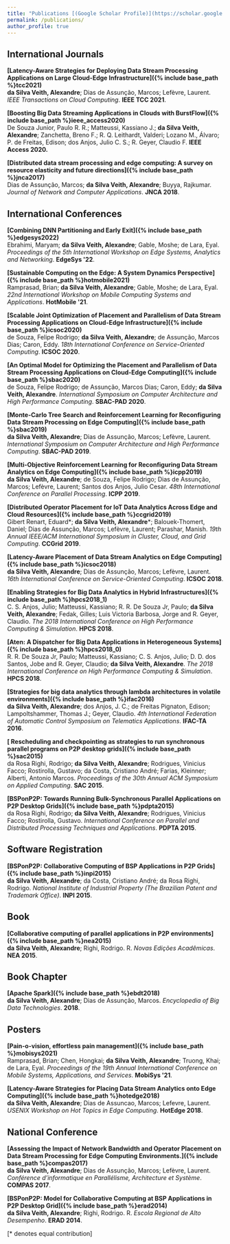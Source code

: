 ```yaml
---
title: "Publications [(Google Scholar Profile)](https://scholar.google.com/citations?user=ZrkbeCQAAAAJ&hl=en)"
permalink: /publications/
author_profile: true
---
```


## International Journals
<b>[Latency-Aware Strategies for Deploying Data Stream Processing Applications on Large Cloud-Edge Infrastructure]({% include base_path %}tcc2021)</b><br>
<b>da Silva Veith, Alexandre</b>; Dias de Assunção, Marcos; Lefèvre, Laurent. <i>IEEE Transactions on Cloud Computing</i>. <b>IEEE TCC 2021</b>.

<b>[Boosting Big Data Streaming Applications in Clouds with BurstFlow]({% include base_path %}ieee_access2020)</b><br>
De Souza Junior, Paulo R. R.; Matteussi, Kassiano J.; <b>da Silva Veith, Alexandre</b>; Zanchetta, Breno F.; R. Q. Leithardt, Valderi; Lozano M., Álvaro; P. de Freitas, Edison; dos Anjos, Julio C. S.; R. Geyer, Claudio F. <b>IEEE Access 2020.</b>

<b>[Distributed data stream processing and edge computing: A survey on resource elasticity and future directions]({% include base_path %}jnca2017)</b><br>
Dias de Assunção, Marcos; <b>da Silva Veith, Alexandre</b>; Buyya, Rajkumar. <i>Journal of Network and Computer Applications</i>. <b>JNCA 2018</b>.

## International Conferences
<b>[Combining DNN Partitioning and Early Exit]({% include base_path %}edgesys2022)</b><br>
Ebrahimi, Maryam; <b>da Silva Veith, Alexandre</b>; Gable, Moshe; de Lara, Eyal. <i>Proceedings of the 5th International Workshop on Edge Systems, Analytics and Networking</i>. <b>EdgeSys '22</b>.

<b>[Sustainable Computing on the Edge: A System Dynamics Perspective]({% include base_path %}hotmobile2021)</b><br>
Ramprasad, Brian; <b>da Silva Veith, Alexandre</b>; Gable, Moshe; de Lara, Eyal. <i>22nd International Workshop on Mobile Computing Systems and Applications</i>. <b>HotMobile '21</b>.

<b>[Scalable Joint Optimization of Placement and Parallelism of Data Stream Processing Applications on Cloud-Edge Infrastructure]({% include base_path %}icsoc2020)</b><br>
de Souza, Felipe Rodrigo; <b>da Silva Veith, Alexandre</b>; de Assunção, Marcos Dias; Caron, Eddy. <i>18th International Conference on Service-Oriented Computing</i>. <b>ICSOC 2020</b>.

<b>[An Optimal Model for Optimizing the Placement and Parallelism of Data Stream Processing Applications on Cloud-Edge Computing]({% include base_path %}sbac2020)</b><br>
de Souza, Felipe Rodrigo; de Assunção, Marcos Dias; Caron, Eddy; <b>da Silva Veith, Alexandre</b>. <i>International Symposium on Computer Architecture and High Performance Computing</i>. <b>SBAC-PAD 2020</b>.

<b>[Monte-Carlo Tree Search and Reinforcement Learning for Reconfiguring Data Stream Processing on Edge Computing]({% include base_path %}sbac2019)</b><br>
<b>da Silva Veith, Alexandre</b>; Dias de Assunção, Marcos; Lefèvre, Laurent. <i>International Symposium on Computer Architecture and High Performance Computing</i>. <b>SBAC-PAD 2019</b>.

<b>[Multi-Objective Reinforcement Learning for Reconfiguring Data Stream Analytics on Edge Computing]({% include base_path %}icpp2019)</b><br>
<b>da Silva Veith, Alexandre</b>; de Souza, Felipe Rodrigo; Dias de Assunção, Marcos; Lefèvre, Laurent; Santos dos Anjos, Julio Cesar. <i>48th International Conference on Parallel Processing</i>. <b>ICPP 2019</b>.

<b>[Distributed Operator Placement for IoT Data Analytics Across Edge and Cloud Resources]({% include base_path %}ccgrid2019)</b><br>
Gibert Renart, Eduard\*; <b>da Silva Veith, Alexandre</b>\*; Balouek-Thomert, Daniel; Dias de Assunção, Marcos; Lefèvre, Laurent; Parashar, Manish. <i>19th Annual IEEE/ACM International Symposium in Cluster, Cloud, and Grid Computing</i>. <b>CCGrid 2019</b>.

<b>[Latency-Aware Placement of Data Stream Analytics on Edge Computing]({% include base_path %}icsoc2018)</b><br>
<b>da Silva Veith, Alexandre</b>; Dias de Assunção, Marcos; Lefèvre, Laurent. <i>16th International Conference on Service-Oriented Computing</i>. <b>ICSOC 2018</b>.

<b>[Enabling Strategies for Big Data Analytics in Hybrid Infrastructures]({% include base_path %}hpcs2018_1)</b><br>
C. S. Anjos, Julio; Matteussi, Kassiano; R. R. De Souza Jr, Paulo; <b>da Silva Veith, Alexandre</b>; Fedak, Gilles; Luis Victoria Barbosa, Jorge and R. Geyer, Claudio. <i>The 2018 International Conference on High Performance Computing & Simulation</i>. <b>HPCS 2018</b>.

<b>[Aten: A Dispatcher for Big Data Applications in Heterogeneous Systems]({% include base_path %}hpcs2018_0)</b><br>
R. R. De Souza Jr, Paulo; Matteussi, Kassiano; C. S. Anjos, Julio; D. D. dos Santos, Jobe and R. Geyer, Claudio; <b>da Silva Veith, Alexandre</b>. <i>The 2018 International Conference on High Performance Computing & Simulation</i>. <b>HPCS 2018</b>.

<b>[Strategies for big data analytics through lambda architectures in volatile environments]({% include base_path %}ifac2016)</b><br>
<b>da Silva Veith, Alexandre</b>; dos Anjos, J. C.; de Freitas Pignaton, Edison; Lampoltshammer, Thomas J.; Geyer, Claudio.  <i>4th International Federation of Automatic Control Symposium on Telematics Applications</i>. <b>IFAC-TA 2016</b>.

<b>[ Rescheduling and checkpointing as strategies to run synchronous parallel programs on P2P desktop grids]({% include base_path %}sac2015)</b><br>
da Rosa Righi, Rodrigo; <b>da Silva Veith, Alexandre</b>; Rodrigues, Vinicius Facco; Rostirolla, Gustavo; da Costa, Cristiano André; Farias, Kleinner; Alberti, Antonio Marcos. <i>Proceedings of the 30th Annual ACM Symposium on Applied Computing</i>. <b>SAC 2015</b>.

<b>[BSPonP2P: Towards Running Bulk-Synchronous Parallel Applications on P2P Desktop Grids]({% include base_path %}pdpta2015)</b><br>
da Rosa Righi, Rodrigo; <b>da Silva Veith, Alexandre</b>; Rodrigues, Vinicius Facco; Rostirolla, Gustavo. <i>International Conference on Parallel and Distributed Processing Techniques and Applications</i>. <b>PDPTA 2015</b>.

## Software Registration
<b>[BSPonP2P: Collaborative Computing of BSP Applications in P2P Grids]({% include base_path %}inpi2015)</b><br>
<b>da Silva Veith, Alexandre</b>; da Costa, Cristiano André; da Rosa Righi, Rodrigo. <i>National Institute of Industrial Property (The Brazilian Patent and Trademark Office)</i>. <b>INPI 2015</b>.

## Book
<b>[Collaborative computing of parallel applications in P2P environments]({% include base_path %}nea2015)</b><br>
<b>da Silva Veith, Alexandre</b>; Righi, Rodrigo. R. <i>Novas Edições Acadêmicas</i>. <b>NEA 2015</b>.

## Book Chapter
<b>[Apache Spark]({% include base_path %}ebdt2018)</b><br>
<b>da Silva Veith, Alexandre</b>; Dias de Assunção, Marcos. <i>Encyclopedia of Big Data Technologies</i>. <b>2018</b>.

## Posters
<b>[Pain-o-vision, effortless pain management]({% include base_path %}mobisys2021)</b><br>
Ramprasad, Brian; Chen, Hongkai; <b>da Silva Veith, Alexandre</b>; Truong, Khai; de Lara, Eyal. <i>Proceedings of the 19th Annual International Conference on Mobile Systems, Applications, and Services</i>. <b>MobiSys '21</b>.

<b>[Latency-Aware Strategies for Placing Data Stream Analytics onto Edge Computing]({% include base_path %}hotedge2018)</b><br>
<b>da Silva Veith, Alexandre</b>; Dias de Assuncao, Marcos; Lefevre, Laurent. <i>USENIX Workshop on Hot Topics in Edge Computing</i>. <b>HotEdge 2018</b>.

## National Conference
<b>[Assessing the Impact of Network Bandwidth and Operator Placement on Data Stream Processing for Edge Computing Environments.]({% include base_path %}compas2017)</b><br>
<b>da Silva Veith, Alexandre</b>; Dias de Assunção, Marcos; Lefèvre, Laurent. <i>Conférence d’informatique en Parallélisme, Architecture et Système</i>. <b>COMPAS 2017</b>.

<b>[BSPonP2P: Model for Collaborative Computing at BSP Applications in P2P Desktop Grid]({% include base_path %}erad2014)</b><br>
<b>da Silva Veith, Alexandre</b>; Righi, Rodrigo. R. <i>Escola Regional de Alto Desempenho</i>. <b>ERAD 2014</b>.

[\* denotes equal contribution]
